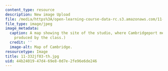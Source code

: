 ```yaml
---
content_type: resource
description: New image Upload
file: /media/https%3A/open-learning-course-data-rc.s3.amazonaws.com/11-332j-urban-design-fall-2003/44b2401947d469e80d7e2fe96e6de246_11-332jf03-th.jpg
file_type: image/jpeg
image_metadata:
  caption: A map showing the site of the studio, where Cambridgeport meets MIT. (Image
    produced by the class.)
  credit: ''
  image-alt: Map of Cambridge.
resourcetype: Image
title: 11-332jf03-th.jpg
uid: 44b24019-47d4-69e8-0d7e-2fe96e6de246
---
```

